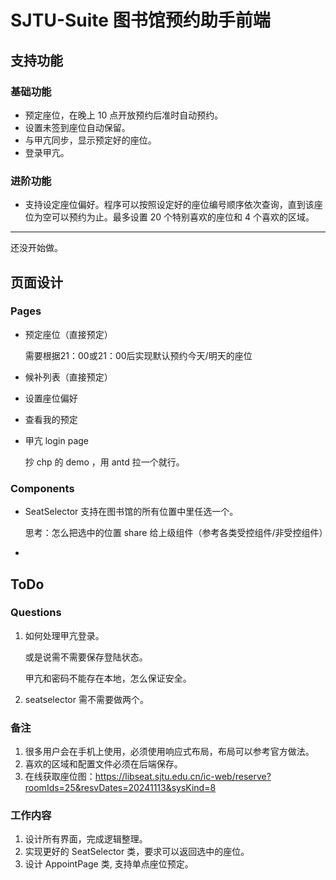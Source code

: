 # SJTU-Suite 图书馆预约助手前端

## 支持功能

### 基础功能

- 预定座位，在晚上 10 点开放预约后准时自动预约。
- 设置未签到座位自动保留。
- 与甲亢同步，显示预定好的座位。
- 登录甲亢。

### 进阶功能

- 支持设定座位偏好。程序可以按照设定好的座位编号顺序依次查询，直到该座位为空可以预约为止。最多设置 20 个特别喜欢的座位和 4 个喜欢的区域。

---

还没开始做。

## 页面设计

### Pages

- 预定座位（直接预定）

  需要根据21：00或21：00后实现默认预约今天/明天的座位

- 候补列表（直接预定）

- 设置座位偏好

- 查看我的预定

- 甲亢 login page

  抄 chp 的 demo ，用 antd 拉一个就行。

### Components

- SeatSelector 支持在图书馆的所有位置中里任选一个。

  思考：怎么把选中的位置 share 给上级组件（参考各类受控组件/非受控组件）

- 

## ToDo

### Questions

1. 如何处理甲亢登录。

   或是说需不需要保存登陆状态。

   甲亢和密码不能存在本地，怎么保证安全。
   
2. seatselector 需不需要做两个。

### 备注

1. 很多用户会在手机上使用，必须使用响应式布局，布局可以参考官方做法。
2. 喜欢的区域和配置文件必须在后端保存。
3. 在线获取座位图：https://libseat.sjtu.edu.cn/ic-web/reserve?roomIds=25&resvDates=20241113&sysKind=8

### 工作内容

1. 设计所有界面，完成逻辑整理。
2. 实现更好的 SeatSelector 类，要求可以返回选中的座位。
3. 设计 AppointPage 类, 支持单点座位预定。

